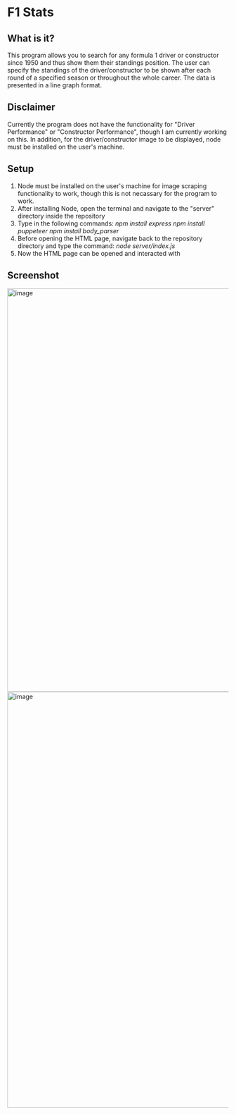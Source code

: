 # F1 Stats

## What is it?
This program allows you to search for any formula 1 driver or constructor since 1950 and thus show them their standings position. The user can specify the standings of the driver/constructor to be shown after each round of a specified season or throughout the whole career. The data is presented in a line graph format. 

## Disclaimer
Currently the program does not have the functionality for "Driver Performance" or "Constructor Performance", though I am currently working on this. In addition, for the driver/constructor image to be displayed, node must be installed on the user's machine. 

## Setup
1. Node must be installed on the user's machine for image scraping functionality to work, though this is not necassary for the program to work.
2. After installing Node, open the terminal and navigate to the "server" directory inside the repository
3. Type in the following commands:
   _npm install express_
   _npm install puppeteer_
   _npm install body_parser_
4. Before opening the HTML page, navigate back to the repository directory and type the command:
   _node server/index.js_
5. Now the HTML page can be opened and interacted with

## Screenshot
<img width="916" alt="image" src="https://user-images.githubusercontent.com/116163453/196926209-3d1957c5-63ce-4ea3-8984-2f5358f16e74.png">
<img width="944" alt="image" src="https://user-images.githubusercontent.com/116163453/196926426-c0df6ccb-84a2-4d38-b675-21c90344e79a.png">
